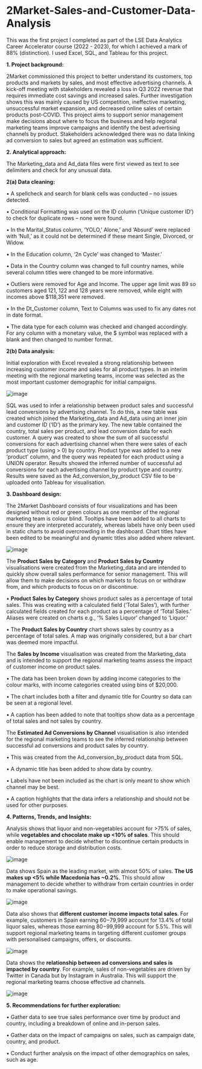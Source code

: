 # 2Market-Sales-and-Customer-Data-Analysis

This was the first project I completed as part of the LSE Data Analytics Career Accelerator course (2022 - 2023), for which I achieved a mark of 88% (distinction). I used Excel, SQL, and Tableau for this project. 

**1. Project background:** 

2Market commissioned this project to better understand its customers, top products and markets by sales, and most effective advertising channels. A kick-off meeting with stakeholders revealed a loss in Q3 2022 revenue that requires immediate cost savings and increased sales. Further investigation shows this was mainly caused by US competition, ineffective marketing, unsuccessful market expansion, and decreased online sales of certain products post-COVID. This project aims to support senior management make decisions about where to focus the business and help regional marketing teams improve campaigns and identify the best advertising channels by product. Stakeholders acknowledged there was no data linking ad conversion to sales but agreed an estimation was sufficient.

**2. Analytical approach:**  

The Marketing_data and Ad_data files were first viewed as text to see delimiters and check for any unusual data.
 
**2(a) Data cleaning:**

•	A spellcheck and search for blank cells was conducted – no issues detected. 

•	Conditional Formatting was used on the ID column (‘Unique customer ID’) to check for duplicate rows – none were found. 

•	In the Marital_Status column, ‘YOLO,’ Alone,’ and ‘Absurd’ were replaced with ‘Null,’ as it could not be determined if these meant Single, Divorced, or Widow. 

•	In the Education column, ‘2n Cycle’ was changed to ‘Master.’

•	Data in the Country column was changed to full country names, while several column titles were changed to be more informative. 

•	Outliers were removed for Age and Income. The upper age limit was 89 so customers aged 121, 122 and 128 years were removed, while eight with incomes above $118,351 were removed. 

•	In the Dt_Customer column, Text to Columns was used to fix any dates not in date format.

•	The data type for each column was checked and changed accordingly. For any column with a monetary value, the $ symbol was replaced with a blank and then changed to number format.

**2(b) Data analysis:**

Initial exploration with Excel revealed a strong relationship between increasing customer income and sales for all product types. In an interim meeting with the regional marketing teams, income was selected as the most important customer demographic for initial campaigns.

![image](https://github.com/kittyg80/2Market-Sales-and-Customer-Data-Analysis/assets/116217853/03b83527-9599-4cb2-859b-f687e7e0efe9)

SQL was used to infer a relationship between product sales and successful lead conversions by advertising channel. To do this, a new table was created which joined the Marketing_data and Ad_data using an inner join and customer ID (‘ID’) as the primary key. The new table contained the country, total sales per product, and lead conversion data for each customer. A query was created to show the sum of all successful conversions for each advertising channel  when there were sales of each product type (using > 0) by country. Product type was added to a new ‘product’ column, and the query was repeated for each product using a UNION operator. Results showed the inferred number of successful ad conversions for each advertising channel by product type and country. Results were saved as the Ad_conversion_by_product CSV file to be uploaded onto Tableau for visualisation.


**3. Dashboard design:** 

The 2Market Dashboard consists of four visualizations and has been designed without red or green colours as one member of the regional marketing team is colour blind. Tooltips have been added to all charts to ensure they are interpreted accurately, whereas labels have only been used in static charts to avoid overcrowding in the dashboard. Chart titles have been edited to be meaningful and dynamic titles also added where relevant.

![image](https://github.com/kittyg80/2Market-Sales-and-Customer-Data-Analysis/assets/116217853/27abf655-757b-44ca-9878-6336f0b54987)

The **Product Sales by Category** and **Product Sales by Country** visualisations were created from the Marketing_data and are intended to quickly show overall sales performance for senior management. This will allow them to make decisions on which markets to focus on or withdraw from, and which products to focus on or discontinue. 

   •	**Product Sales by Category** shows product sales as a percentage of total sales. This was creating with a calculated field (‘Total Sales’), with further calculated fields created for each product as a percentage of ‘Total Sales.’ Aliases were created on charts e.g., ‘% Sales Liquor’ changed to ‘Liquor.’ 

   •	The **Product Sales by Country** chart shows sales by country as a percentage of total sales. A map was originally considered, but a bar chart was deemed more impactful.

The **Sales by Income** visualisation was created from the Marketing_data and is intended to support the regional marketing teams assess the impact of customer income on product sales.

   •	The data has been broken down by adding income categories to the colour marks, with income categories created using bins of $20,000. 

   •	The chart includes both a filter and dynamic title for Country so data can be seen at a regional level. 

   •	A caption has been added to note that tooltips show data as a percentage of total sales and not sales by country.

The **Estimated Ad Conversions by Channel** visualisation is also intended for the regional marketing teams to see the inferred relationship between successful ad conversions and product sales by country. 

   •	This was created from the Ad_conversion_by_product data from SQL. 

   •	A dynamic title has been added to show data by country.

   •	Labels have not been included as the chart is only meant to show which channel may be best. 

   •	A caption highlights that the data infers a relationship and should not be used for other purposes.


**4. Patterns, Trends, and Insights:** 

Analysis shows that liquor and non-vegetables account for >75% of sales, while **vegetables and chocolate make up <10% of sales**. This should enable management to decide whether to discontinue certain products in order to reduce storage and distribution costs.

![image](https://github.com/kittyg80/2Market-Sales-and-Customer-Data-Analysis/assets/116217853/513a9f3e-4031-4415-9346-8b88913d16b1)

Data shows Spain as the leading market, with almost 50% of sales. **The US makes up <5% while Macedonia has ~0.2%**. This should allow management to decide whether to withdraw from certain countries in order to make operational savings.

![image](https://github.com/kittyg80/2Market-Sales-and-Customer-Data-Analysis/assets/116217853/06c95f98-f70c-4fb5-aecd-affba508ae68)

Data also shows that **different customer income impacts total sales**. For example, customers in Spain earning $60-$79,999 account for 13.4% of total liquor sales, whereas those earning $80-$99,999 account for 5.5%. This will support regional marketing teams in targeting different customer groups with personalised campaigns, offers, or discounts. 

![image](https://github.com/kittyg80/2Market-Sales-and-Customer-Data-Analysis/assets/116217853/d8a18163-bbd3-465f-9ce7-71940ccf38f4)

Data shows the **relationship between ad conversions and sales is impacted by country**. For example, sales of non-vegetables are driven by Twitter in Canada but by Instagram in Australia. This will support the regional marketing teams choose effective ad channels.

![image](https://github.com/kittyg80/2Market-Sales-and-Customer-Data-Analysis/assets/116217853/7cfde542-99c3-4aea-bc1b-da186b436c00)


**5. Recommendations for further exploration:** 

•	Gather data to see true sales performance over time by product and country, including a breakdown of online and in-person sales. 

•	Gather data on the impact of campaigns on sales, such as campaign date, country, and product. 

•	Conduct further analysis on the impact of other demographics on sales, such as age. 


